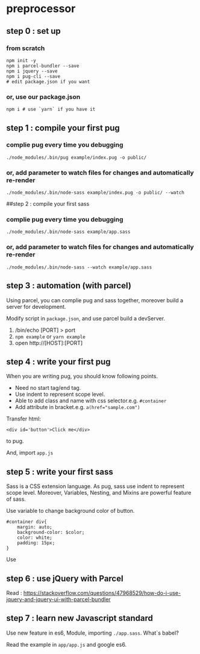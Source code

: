 # preprocessor

## step 0 : set up

### from scratch

```
npm init -y
npm i parcel-bundler --save
npm i jquery --save
npm i pug-cli --save
# edit package.json if you want
```

### or, use our package.json

```
npm i # use `yarn` if you have it
```

## step 1 : compile your first pug

### complie pug every time you debugging
```
./node_modules/.bin/pug example/index.pug -o public/
```

### or, add parameter to  watch files for changes and automatically re-render

```
./node_modules/.bin/node-sass example/index.pug -o public/ --watch
```

##step 2 : compile your first sass

### complie pug every time you debugging
```
./node_modules/.bin/node-sass example/app.sass
```

### or, add parameter to  watch files for changes and automatically re-render

```
./node_modules/.bin/node-sass --watch example/app.sass
```

## step 3 : automation (with parcel)

Using parcel, you can complie pug and sass together, moreover build a server for development. 

Modify script in `package.json`, and use parcel build a devServer.

1. /bin/echo [PORT] > port
2. `npm example` or `yarn example`
3. open http://[HOST]:[PORT]

## step 4 : write your first pug
When you are writing pug, you should know following points.
* Need no start tag/end tag.
* Use indent to represent scope level.
* Able to add class and name with css selector.e.g. `#container`
* Add attribute in bracket.e.g. `a(href="sample.com")`

Transfer html: 
```
<div id='button'>Click me</div>
```
to pug.

And, import `app.js`

## step 5 : write your first sass
Sass is a CSS extension language.
As pug, sass use indent to represent scope level.
Moreover, Variables, Nesting, and Mixins are powerful feature of sass.

Use variable to change background color of button.
```
#container div{
    margin: auto;
    background-color: $color;
    color: white;
    padding: 15px;
}
```

Use 


## step 6 : use jQuery with Parcel 
Read : https://stackoverflow.com/questions/47968529/how-do-i-use-jquery-and-jquery-ui-with-parcel-bundler

## step 7 : learn new Javascript standard 
Use new feature in es6, Module, importing `./app.sass`.
What`s babel?

Read the example in `app/app.js` and google es6.


